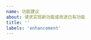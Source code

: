 ```yaml
---
name: 功能建议
about: 请求实现新功能或改进已有功能
title: ''
labels: 'enhancement'
---
```


<!--
⚠️ 反馈前请确保已阅读
⚠️ 反馈前请确保已阅读
⚠️ 反馈前请确保已阅读

1. 请确保你已经认真阅读了使用教程（https://ripperhe.gitee.io/bob），可能你的建议已经实现。
2. 请查看常见问题列表（https://ripperhe.gitee.io/bob/#/faq/）里面是否有你的问题。
3. 请在 issues 页面搜索你的建议，很可能已经有人提了。
-->
